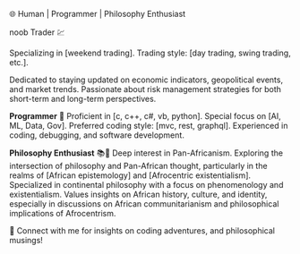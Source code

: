 🌐 Human | Programmer | Philosophy Enthusiast

noob Trader 💹

Specializing in [weekend trading].
Trading style: [day trading, swing trading, etc.].

Dedicated to staying updated on economic indicators, geopolitical events, and market trends.
Passionate about risk management strategies for both short-term and long-term perspectives.

**Programmer** 🚀
Proficient in [c, c++, c#, vb, python].
Special focus on [AI, ML, Data, Gov].
Preferred coding style: [mvc, rest, graphql].
Experienced in coding, debugging, and software development.

**Philosophy Enthusiast** 📚🤔
Deep interest in Pan-Africanism.
Exploring the intersection of philosophy and Pan-African thought, particularly in the realms of [African epistemology] and [Afrocentric existentialism].
Specialized in continental philosophy with a focus on phenomenology and existentialism.
Values insights on African history, culture, and identity, especially in discussions on African communitarianism and philosophical implications of Afrocentrism.

🔗 Connect with me for insights on coding adventures, and philosophical musings!
